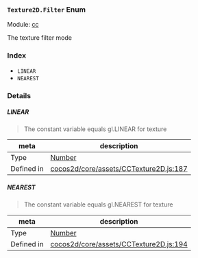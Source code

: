 ### `Texture2D.Filter` Enum



Module: [cc](../modules/cc.md)


The texture filter mode


### Index
  - `LINEAR`
  - `NEAREST`

### Details


##### LINEAR

> The constant variable equals gl.LINEAR for texture

| meta | description |
|------|-------------|
| Type | <a href="https://developer.mozilla.org/en/JavaScript/Reference/Global_Objects/Number" class="crosslink external" target="_blank">Number</a> |
| Defined in | [cocos2d/core/assets/CCTexture2D.js:187](https://github.com/cocos-creator/engine/blob/44d068bea8120146521ec334827cb5b67a7d9b8f/cocos2d/core/assets/CCTexture2D.js#L187) |



##### NEAREST

> The constant variable equals gl.NEAREST for texture

| meta | description |
|------|-------------|
| Type | <a href="https://developer.mozilla.org/en/JavaScript/Reference/Global_Objects/Number" class="crosslink external" target="_blank">Number</a> |
| Defined in | [cocos2d/core/assets/CCTexture2D.js:194](https://github.com/cocos-creator/engine/blob/44d068bea8120146521ec334827cb5b67a7d9b8f/cocos2d/core/assets/CCTexture2D.js#L194) |


